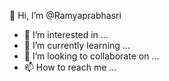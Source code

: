  👋 Hi, I’m @Ramyaprabhasri
- 👀 I’m interested in ...
- 🌱 I’m currently learning ...
- 💞️ I’m looking to collaborate on ...
- 📫 How to reach me ...

<!---
Ramyaprabhasri/Ramyaprabhasri is a ✨ special ✨ repository because its `README.md` (this file) appears on your GitHub profile.
You can click the Preview link to take a look at your changes.
--->
